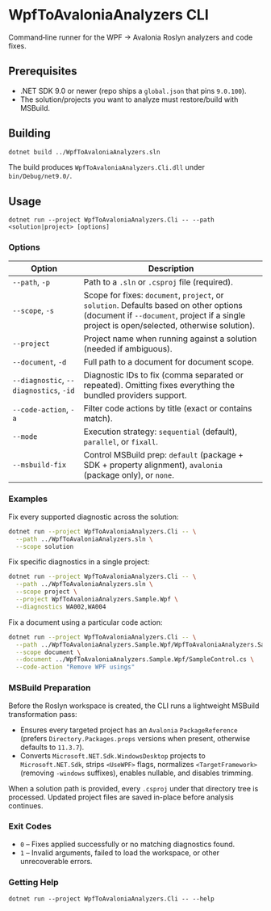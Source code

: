 # WpfToAvaloniaAnalyzers CLI

Command‑line runner for the WPF → Avalonia Roslyn analyzers and code fixes.

## Prerequisites

- .NET SDK 9.0 or newer (repo ships a `global.json` that pins `9.0.100`).
- The solution/projects you want to analyze must restore/build with MSBuild.

## Building

```bash
dotnet build ../WpfToAvaloniaAnalyzers.sln
```

The build produces `WpfToAvaloniaAnalyzers.Cli.dll` under `bin/Debug/net9.0/`.

## Usage

```
dotnet run --project WpfToAvaloniaAnalyzers.Cli -- --path <solution|project> [options]
```

### Options

| Option | Description |
| --- | --- |
| `--path`, `-p` | Path to a `.sln` or `.csproj` file (required). |
| `--scope`, `-s` | Scope for fixes: `document`, `project`, or `solution`. Defaults based on other options (document if `--document`, project if a single project is open/selected, otherwise solution). |
| `--project` | Project name when running against a solution (needed if ambiguous). |
| `--document`, `-d` | Full path to a document for document scope. |
| `--diagnostic`, `--diagnostics`, `-id` | Diagnostic IDs to fix (comma separated or repeated). Omitting fixes everything the bundled providers support. |
| `--code-action`, `-a` | Filter code actions by title (exact or contains match). |
| `--mode` | Execution strategy: `sequential` (default), `parallel`, or `fixall`. |
| `--msbuild-fix` | Control MSBuild prep: `default` (package + SDK + property alignment), `avalonia` (package only), or `none`. |

### Examples

Fix every supported diagnostic across the solution:

```bash
dotnet run --project WpfToAvaloniaAnalyzers.Cli -- \
  --path ../WpfToAvaloniaAnalyzers.sln \
  --scope solution
```

Fix specific diagnostics in a single project:

```bash
dotnet run --project WpfToAvaloniaAnalyzers.Cli -- \
  --path ../WpfToAvaloniaAnalyzers.sln \
  --scope project \
  --project WpfToAvaloniaAnalyzers.Sample.Wpf \
  --diagnostics WA002,WA004
```

Fix a document using a particular code action:

```bash
dotnet run --project WpfToAvaloniaAnalyzers.Cli -- \
  --path ../WpfToAvaloniaAnalyzers.Sample.Wpf/WpfToAvaloniaAnalyzers.Sample.Wpf.csproj \
  --scope document \
  --document ../WpfToAvaloniaAnalyzers.Sample.Wpf/SampleControl.cs \
  --code-action "Remove WPF usings"
```

### MSBuild Preparation

Before the Roslyn workspace is created, the CLI runs a lightweight MSBuild transformation pass:

- Ensures every targeted project has an `Avalonia` `PackageReference` (prefers `Directory.Packages.props` versions when present, otherwise defaults to `11.3.7`).
- Converts `Microsoft.NET.Sdk.WindowsDesktop` projects to `Microsoft.NET.Sdk`, strips `<UseWPF>` flags, normalizes `<TargetFramework>` (removing `-windows` suffixes), enables nullable, and disables trimming.

When a solution path is provided, every `.csproj` under that directory tree is processed. Updated project files are saved in-place before analysis continues.

### Exit Codes

- `0` – Fixes applied successfully or no matching diagnostics found.
- `1` – Invalid arguments, failed to load the workspace, or other unrecoverable errors.

### Getting Help

```
dotnet run --project WpfToAvaloniaAnalyzers.Cli -- --help
```
